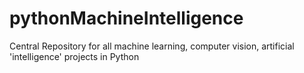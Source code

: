 # pythonMachineIntelligence
Central Repository for all machine learning, computer vision, artificial 'intelligence' projects in Python
